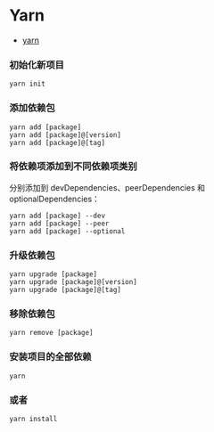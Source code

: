 # Yarn

- [yarn](https://www.yarnpkg.com/zh-Hans/docs/usage)

### 初始化新项目

```
yarn init
```
### 添加依赖包

```
yarn add [package]
yarn add [package]@[version]
yarn add [package]@[tag]
```

### 将依赖项添加到不同依赖项类别

分别添加到 devDependencies、peerDependencies 和 optionalDependencies：

```
yarn add [package] --dev
yarn add [package] --peer
yarn add [package] --optional
```

### 升级依赖包

```
yarn upgrade [package]
yarn upgrade [package]@[version]
yarn upgrade [package]@[tag]
```

### 移除依赖包

```
yarn remove [package]
```

###  安装项目的全部依赖

```
yarn
```

### 或者

```
yarn install
```